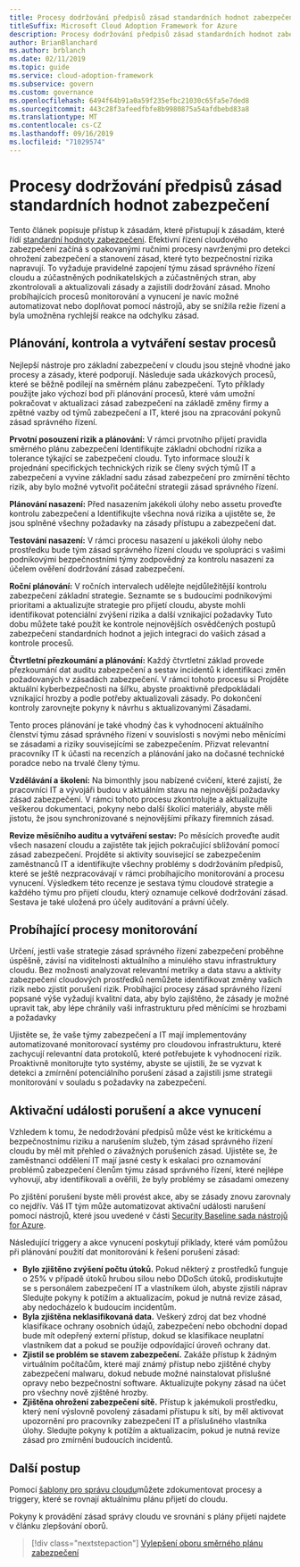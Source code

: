 ```yaml
---
title: Procesy dodržování předpisů zásad standardních hodnot zabezpečení
titleSuffix: Microsoft Cloud Adoption Framework for Azure
description: Procesy dodržování předpisů zásad standardních hodnot zabezpečení
author: BrianBlanchard
ms.author: brblanch
ms.date: 02/11/2019
ms.topic: guide
ms.service: cloud-adoption-framework
ms.subservice: govern
ms.custom: governance
ms.openlocfilehash: 6494f64b91a0a59f235efbc21030c65fa5e7ded8
ms.sourcegitcommit: 443c28f3afeedfbfe8b9980875a54afdbebd83a8
ms.translationtype: MT
ms.contentlocale: cs-CZ
ms.lasthandoff: 09/16/2019
ms.locfileid: "71029574"
---
```

# <a name="security-baseline-policy-compliance-processes"></a>Procesy dodržování předpisů zásad standardních hodnot zabezpečení

Tento článek popisuje přístup k zásadám, které přistupují k zásadám, které řídí [standardní hodnoty zabezpečení](./index.md). Efektivní řízení cloudového zabezpečení začíná s opakovanými ručními procesy navrženými pro detekci ohrožení zabezpečení a stanovení zásad, které tyto bezpečnostní rizika napravují. To vyžaduje pravidelné zapojení týmu zásad správného řízení cloudu a zúčastněných podnikatelských a zúčastněných stran, aby zkontrolovali a aktualizovali zásady a zajistili dodržování zásad. Mnoho probíhajících procesů monitorování a vynucení je navíc možné automatizovat nebo doplňovat pomocí nástrojů, aby se snížila režie řízení a byla umožněna rychlejší reakce na odchylku zásad.

## <a name="planning-review-and-reporting-processes"></a>Plánování, kontrola a vytváření sestav procesů

Nejlepší nástroje pro základní zabezpečení v cloudu jsou stejně vhodné jako procesy a zásady, které podporují. Následuje sada ukázkových procesů, které se běžně podílejí na směrném plánu zabezpečení. Tyto příklady použijte jako výchozí bod při plánování procesů, které vám umožní pokračovat v aktualizaci zásad zabezpečení na základě změny firmy a zpětné vazby od týmů zabezpečení a IT, které jsou na zpracování pokynů zásad správného řízení.

**Prvotní posouzení rizik a plánování:** V rámci prvotního přijetí pravidla směrného plánu zabezpečení Identifikujte základní obchodní rizika a tolerance týkající se zabezpečení cloudu. Tyto informace slouží k projednání specifických technických rizik se členy svých týmů IT a zabezpečení a vyvine základní sadu zásad zabezpečení pro zmírnění těchto rizik, aby bylo možné vytvořit počáteční strategii zásad správného řízení.

**Plánování nasazení:** Před nasazením jakékoli úlohy nebo assetu proveďte kontrolu zabezpečení a Identifikujte všechna nová rizika a ujistěte se, že jsou splněné všechny požadavky na zásady přístupu a zabezpečení dat.

**Testování nasazení:** V rámci procesu nasazení u jakékoli úlohy nebo prostředku bude tým zásad správného řízení cloudu ve spolupráci s vašimi podnikovými bezpečnostními týmy zodpovědný za kontrolu nasazení za účelem ověření dodržování zásad zabezpečení.

**Roční plánování:** V ročních intervalech udělejte nejdůležitější kontrolu zabezpečení základní strategie. Seznamte se s budoucími podnikovými prioritami a aktualizujte strategie pro přijetí cloudu, abyste mohli identifikovat potenciální zvýšení rizika a další vznikající požadavky Tuto dobu můžete také použít ke kontrole nejnovějších osvědčených postupů zabezpečení standardních hodnot a jejich integraci do vašich zásad a kontrole procesů.

**Čtvrtletní přezkoumání a plánování:** Každý čtvrtletní základ provede přezkoumání dat auditu zabezpečení a sestav incidentů k identifikaci změn požadovaných v zásadách zabezpečení. V rámci tohoto procesu si Projděte aktuální kyberbezpečnosti na šířku, abyste proaktivně předpokládali vznikající hrozby a podle potřeby aktualizovali zásady. Po dokončení kontroly zarovnejte pokyny k návrhu s aktualizovanými Zásadami.

Tento proces plánování je také vhodný čas k vyhodnocení aktuálního členství týmu zásad správného řízení v souvislosti s novými nebo měnícími se zásadami a riziky souvisejícími se zabezpečením. Přizvat relevantní pracovníky IT k účasti na recenzích a plánování jako na dočasné technické poradce nebo na trvalé členy týmu.

**Vzdělávání a školení:** Na bimonthly jsou nabízené cvičení, které zajistí, že pracovníci IT a vývojáři budou v aktuálním stavu na nejnovější požadavky zásad zabezpečení. V rámci tohoto procesu zkontrolujte a aktualizujte veškerou dokumentaci, pokyny nebo další školicí materiály, abyste měli jistotu, že jsou synchronizované s nejnovějšími příkazy firemních zásad.

**Revize měsíčního auditu a vytváření sestav:** Po měsících proveďte audit všech nasazení cloudu a zajistěte tak jejich pokračující sbližování pomocí zásad zabezpečení. Projděte si aktivity související se zabezpečením zaměstnanců IT a identifikujte všechny problémy s dodržováním předpisů, které se ještě nezpracovávají v rámci probíhajícího monitorování a procesu vynucení. Výsledkem této recenze je sestava týmu cloudové strategie a každého týmu pro přijetí cloudu, který oznamuje celkové dodržování zásad. Sestava je také uložená pro účely auditování a právní účely.

## <a name="ongoing-monitoring-processes"></a>Probíhající procesy monitorování

Určení, jestli vaše strategie zásad správného řízení zabezpečení proběhne úspěšně, závisí na viditelnosti aktuálního a minulého stavu infrastruktury cloudu. Bez možnosti analyzovat relevantní metriky a data stavu a aktivity zabezpečení cloudových prostředků nemůžete identifikovat změny vašich rizik nebo zjistit porušení rizik. Probíhající procesy zásad správného řízení popsané výše vyžadují kvalitní data, aby bylo zajištěno, že zásady je možné upravit tak, aby lépe chránily vaši infrastrukturu před měnícími se hrozbami a požadavky

Ujistěte se, že vaše týmy zabezpečení a IT mají implementovány automatizované monitorovací systémy pro cloudovou infrastrukturu, které zachycují relevantní data protokolů, které potřebujete k vyhodnocení rizik. Proaktivně monitorujte tyto systémy, abyste se ujistili, že se vyzvat k detekci a zmírnění potenciálního porušení zásad a zajistili jsme strategii monitorování v souladu s požadavky na zabezpečení.

## <a name="violation-triggers-and-enforcement-actions"></a>Aktivační události porušení a akce vynucení

Vzhledem k tomu, že nedodržování předpisů může vést ke kritickému a bezpečnostnímu riziku a narušením služeb, tým zásad správného řízení cloudu by měl mít přehled o závažných porušeních zásad. Ujistěte se, že zaměstnanci oddělení IT mají jasné cesty k eskalaci pro oznamování problémů zabezpečení členům týmu zásad správného řízení, které nejlépe vyhovují, aby identifikovali a ověřili, že byly problémy se zásadami omezeny

Po zjištění porušení byste měli provést akce, aby se zásady znovu zarovnaly co nejdřív. Váš IT tým může automatizovat aktivační události narušení pomocí nástrojů, které jsou uvedené v části [Security Baseline sada nástrojů for Azure](./toolchain.md).

Následující triggery a akce vynucení poskytují příklady, které vám pomůžou při plánování použití dat monitorování k řešení porušení zásad:

- **Bylo zjištěno zvýšení počtu útoků.** Pokud některý z prostředků funguje o 25% v případě útoků hrubou silou nebo DDoSch útoků, prodiskutujte se s personálem zabezpečení IT a vlastníkem úloh, abyste zjistili náprav Sledujte pokyny k potížím a aktualizacím, pokud je nutná revize zásad, aby nedocházelo k budoucím incidentům.
- **Byla zjištěna neklasifikovaná data.** Veškerý zdroj dat bez vhodné klasifikace ochrany osobních údajů, zabezpečení nebo obchodní dopad bude mít odepřený externí přístup, dokud se klasifikace neuplatní vlastníkem dat a pokud se použije odpovídající úroveň ochrany dat.
- **Zjistil se problém se stavem zabezpečení.** Zakáže přístup k žádným virtuálním počítačům, které mají známý přístup nebo zjištěné chyby zabezpečení malwaru, dokud nebude možné nainstalovat příslušné opravy nebo bezpečnostní software. Aktualizujte pokyny zásad na účet pro všechny nově zjištěné hrozby.
- **Zjištěna ohrožení zabezpečení sítě.** Přístup k jakémukoli prostředku, který není výslovně povolený zásadami přístupu k síti, by měl aktivovat upozornění pro pracovníky zabezpečení IT a příslušného vlastníka úlohy. Sledujte pokyny k potížím a aktualizacím, pokud je nutná revize zásad pro zmírnění budoucích incidentů.

## <a name="next-steps"></a>Další postup

Pomocí [šablony pro správu cloudu](./template.md)můžete zdokumentovat procesy a triggery, které se rovnají aktuálnímu plánu přijetí do cloudu.

Pokyny k provádění zásad správy cloudu ve srovnání s plány přijetí najdete v článku zlepšování oborů.

> [!div class="nextstepaction"]
> [Vylepšení oboru směrného plánu zabezpečení](./discipline-improvement.md)
